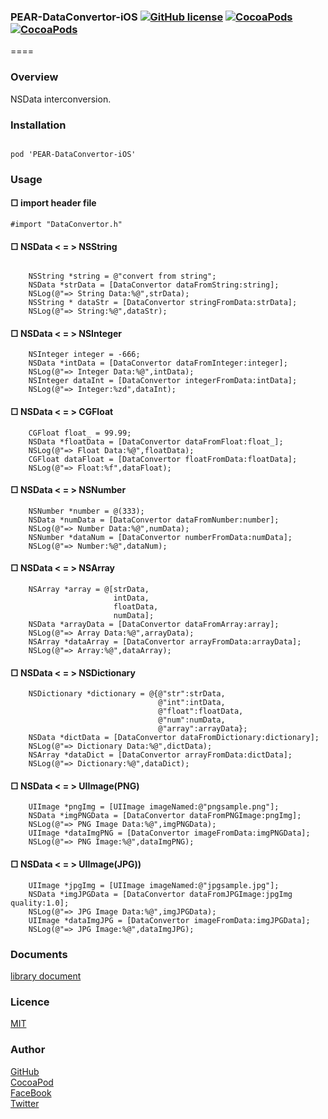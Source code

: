 ### PEAR-DataConvertor-iOS [![GitHub license](https://img.shields.io/badge/LICENSE-MIT%20LICENSE-blue.svg)](https://github.com/HirokiUmatani/PEAR-DataConvertor-iOS/LICENSE) [![CocoaPods](https://img.shields.io/badge/platform-ios-lightgrey.svg)](https://cocoapods.org/pods/PEAR-DataConvertor-iOS) [![CocoaPods](https://img.shields.io/cocoapods/v/PEAR-DataConvertor-iOS.svg)](https://cocoapods.org/pods/PEAR-DataConvertor-iOS)  

====
### Overview
NSData interconversion.

### Installation
<code>
pod 'PEAR-DataConvertor-iOS'
</code>

### Usage
#### □ import header file
```
#import "DataConvertor.h"
```

#### □ NSData < = > NSString
```

    NSString *string = @"convert from string";
    NSData *strData = [DataConvertor dataFromString:string];
    NSLog(@"=> String Data:%@",strData);
    NSString * dataStr = [DataConvertor stringFromData:strData];
    NSLog(@"=> String:%@",dataStr);
```
    
#### □ NSData < = > NSInteger
``` 
    NSInteger integer = -666;
    NSData *intData = [DataConvertor dataFromInteger:integer];
    NSLog(@"=> Integer Data:%@",intData);
    NSInteger dataInt = [DataConvertor integerFromData:intData];
    NSLog(@"=> Integer:%zd",dataInt);
```

#### □  NSData < = > CGFloat
```
    CGFloat float_ = 99.99;
    NSData *floatData = [DataConvertor dataFromFloat:float_];
    NSLog(@"=> Float Data:%@",floatData);
    CGFloat dataFloat = [DataConvertor floatFromData:floatData];
    NSLog(@"=> Float:%f",dataFloat);
```

#### □ NSData < = > NSNumber
```
    NSNumber *number = @(333);
    NSData *numData = [DataConvertor dataFromNumber:number];
    NSLog(@"=> Number Data:%@",numData);
    NSNumber *dataNum = [DataConvertor numberFromData:numData];
    NSLog(@"=> Number:%@",dataNum);
```

#### □ NSData < = > NSArray
```
    NSArray *array = @[strData,
                       intData,
                       floatData,
                       numData];
    NSData *arrayData = [DataConvertor dataFromArray:array];
    NSLog(@"=> Array Data:%@",arrayData);
    NSArray *dataArray = [DataConvertor arrayFromData:arrayData];
    NSLog(@"=> Array:%@",dataArray);
```

#### □ NSData < = > NSDictionary
```
    NSDictionary *dictionary = @{@"str":strData,
                                 @"int":intData,
                                 @"float":floatData,
                                 @"num":numData,
                                 @"array":arrayData};
    NSData *dictData = [DataConvertor dataFromDictionary:dictionary];
    NSLog(@"=> Dictionary Data:%@",dictData);
    NSArray *dataDict = [DataConvertor arrayFromData:dictData];
    NSLog(@"=> Dictionary:%@",dataDict);
```

#### □ NSData < = > UIImage(PNG)
```
    UIImage *pngImg = [UIImage imageNamed:@"pngsample.png"];
    NSData *imgPNGData = [DataConvertor dataFromPNGImage:pngImg];
    NSLog(@"=> PNG Image Data:%@",imgPNGData);
    UIImage *dataImgPNG = [DataConvertor imageFromData:imgPNGData];
    NSLog(@"=> PNG Image:%@",dataImgPNG);
```

#### □ NSData < = > UIImage(JPG))
```
    UIImage *jpgImg = [UIImage imageNamed:@"jpgsample.jpg"];
    NSData *imgJPGData = [DataConvertor dataFromJPGImage:jpgImg quality:1.0];
    NSLog(@"=> JPG Image Data:%@",imgJPGData);
    UIImage *dataImgJPG = [DataConvertor imageFromData:imgJPGData];
    NSLog(@"=> JPG Image:%@",dataImgJPG);
```

### Documents
[library document](http://cocoadocs.org/docsets/PEAR-DataConvertor-iOS)

### Licence
[MIT](https://github.com/HirokiUmatani/PEAR-DataConvertor-iOS/blob/master/LICENSE)

### Author
[GitHub](https://github.com/HirokiUmatani)  
[CocoaPod](https://cocoapods.org/owners/4170)  
[FaceBook](https://www.facebook.com/hiroki.umatani)  
[Twitter](https://twitter.com/pearchatHU)  
